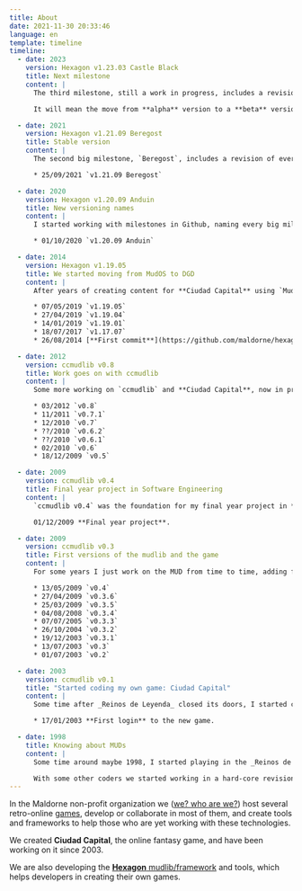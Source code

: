 ```yaml
---
title: About
date: 2021-11-30 20:33:46
language: en
template: timeline
timeline:
  - date: 2023
    version: Hexagon v1.23.03 Castle Black
    title: Next milestone
    content: |
      The third milestone, still a work in progress, includes a revision of every command, advances the translation process trying to have every main system in english again, and has finished the first complete demo game: `demo-fantasy`.

      It will mean the move from **alpha** version to a **beta** version, stable and usable enough for other users to create their own games or porting old games from other drivers to `DGD` using `Hexagon`.

  - date: 2021
    version: Hexagon v1.21.09 Beregost
    title: Stable version
    content: |
      The second big milestone, `Beregost`, includes a revision of every *initiator object*, the skeleton for the multigame system, continuous integration through [Github Actions](https://github.com/maldorne/hexagon/actions), finishes the conversion of all the remaining basic object types from `ccmudlib`, and includes for the first time a piece of a demo game.

      * 25/09/2021 `v1.21.09 Beregost`

  - date: 2020
    version: Hexagon v1.20.09 Anduin
    title: New versioning names
    content: |
      I started working with milestones in Github, naming every big milestone. The first one, `Anduin`, includes the multilanguage system on compilation time (translates contents of files during compilation), separates `user` and `player` objects, and creates the new `login` basic user type to manage connections.

      * 01/10/2020 `v1.20.09 Anduin`

  - date: 2014
    version: Hexagon v1.19.05
    title: We started moving from MudOS to DGD
    content: |
      After years of creating content for **Ciudad Capital** using `MudOS` as our MUD driver, I started coding a conversion to the `DGD` driver.

      * 07/05/2019 `v1.19.05`
      * 27/04/2019 `v1.19.04`
      * 14/01/2019 `v1.19.01`
      * 18/07/2017 `v1.17.07`
      * 26/08/2014 [**First commit**](https://github.com/maldorne/hexagon/commit/4a115fe92941dbee0f8ad5c2a8fcde7b34574aa9) in the `Hexagon` code repository, this was an experiment to see if it was possible to use the `DGD` driver, and evolved with the idea of being the second version of **Ciudad Capital**.

  - date: 2012
    version: ccmudlib v0.8
    title: Work goes on with ccmudlib
    content: |
      Some more working on `ccmudlib` and **Ciudad Capital**, now in professional hostings (OVH and AWS during different years).

      * 03/2012 `v0.8`
      * 11/2011 `v0.7.1`
      * 12/2010 `v0.7`
      * ??/2010 `v0.6.2`
      * ??/2010 `v0.6.1`
      * 02/2010 `v0.6`
      * 18/12/2009 `v0.5`

  - date: 2009
    version: ccmudlib v0.4
    title: Final year project in Software Engineering
    content: |
      `ccmudlib v0.4` was the foundation for my final year project in **Software Engineering** (BSc and MSc) at Universidad Politécnica de Madrid.

      01/12/2009 **Final year project**.

  - date: 2009
    version: ccmudlib v0.3
    title: First versions of the mudlib and the game
    content: |
      For some years I just work on the MUD from time to time, adding features and content to the game, still hosted in a dedicated machine in my own home.

      * 13/05/2009 `v0.4`
      * 27/04/2009 `v0.3.6`
      * 25/03/2009 `v0.3.5`
      * 04/08/2008 `v0.3.4`
      * 07/07/2005 `v0.3.3`
      * 26/10/2004 `v0.3.2`
      * 19/12/2003 `v0.3.1`
      * 13/07/2003 `v0.3`
      * 01/07/2003 `v0.2`

  - date: 2003
    version: ccmudlib v0.1
    title: "Started coding my own game: Ciudad Capital"
    content: |
      Some time after _Reinos de Leyenda_ closed its doors, I started coding my own game, based in some of the latest features I was working on for the new mudlib, creating a new world and lore.

      * 17/01/2003 **First login** to the new game.

  - date: 1998 
    title: Knowing about MUDs
    content: |
      Some time around maybe 1998, I started playing in the _Reinos de Leyenda_ MUD, and I fell in love with text-based games. I played with several classes/guilds, and after some time I became a `creator` (coder) and went up in the hierarchy up to `alchemist` (lesser admin).

      With some other coders we started working in a hard-core revision of the codebase, updating the driver version, but the MUD would disappear before the new mudlib could open to the public.
---
```


In the Maldorne non-profit organization we ([we? who are we?](/me)) host several retro-online [games](/games), develop or collaborate in most of them, and create tools and frameworks to help those who are yet working with these technologies.

We created **Ciudad Capital**, the online fantasy game, and have been working on it since 2003.

We are also developing the [**Hexagon** mudlib/framework](https://github.com/maldorne/hexagon/) and tools, which helps developers in creating their own games.
